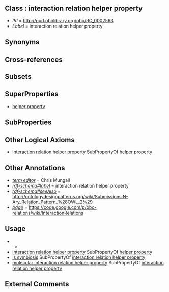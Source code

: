 
## Class : interaction relation helper property

 * *IRI* = http://purl.obolibrary.org/obo/RO_0002563
 * *Label* = interaction relation helper property

## Synonyms


## Cross-references


## Subsets


## SuperProperties

 * [helper property](../../RO/64/RO_0002464.md)

## SubProperties


## Other Logical Axioms

 * [interaction relation helper property](../../RO/63/RO_0002563.md) SubPropertyOf [helper property](../../RO/64/RO_0002464.md)

## Other Annotations

 * *[term editor](../../IAO/17/IAO_0000117.md)* = Chris Mungall
 * *[rdf-schema#label](../../el/rdf-schema#label.md)* = interaction relation helper property
 * *[rdf-schema#seeAlso](../../so/rdf-schema#seeAlso.md)* = http://ontologydesignpatterns.org/wiki/Submissions:N-Ary_Relation_Pattern_%28OWL_2%29
 * *[page](../../ge/page.md)* = https://code.google.com/p/obo-relations/wiki/InteractionRelations

## Usage

 * -
 * [interaction relation helper property](../../RO/63/RO_0002563.md) SubPropertyOf [helper property](../../RO/64/RO_0002464.md)
 * [is symbiosis](../../RO/65/RO_0002465.md) SubPropertyOf [interaction relation helper property](../../RO/63/RO_0002563.md)
 * [molecular interaction relation helper property](../../RO/64/RO_0002564.md) SubPropertyOf [interaction relation helper property](../../RO/63/RO_0002563.md)

## External Comments


